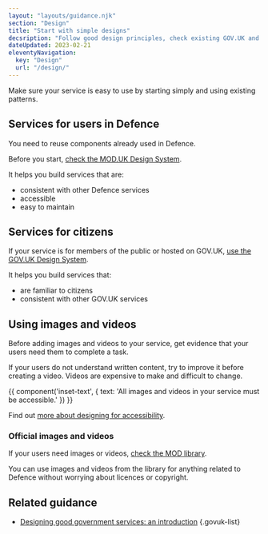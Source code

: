 ```yaml
---
layout: "layouts/guidance.njk"
section: "Design"
title: "Start with simple designs"
decsription: "Follow good design principles, check existing GOV.UK and Ministry of Defence patterns and use the correct styles for Defence."
dateUpdated: 2023-02-21
eleventyNavigation:
  key: "Design"
  url: "/design/"
---
```


Make sure your service is easy to use by starting simply and using existing patterns.

## Services for users in Defence

You need to reuse components already used in Defence. 

Before you start, [check the MOD.UK Design System](https://design-system.service.mod.gov.uk/).

It helps you build services that are:

- consistent with other Defence services
- accessible
- easy to maintain

## Services for citizens

If your service is for members of the public or hosted on GOV.UK, [use the GOV.UK Design System](https://design-system.service.gov.uk/).

It helps you build services that:

- are familiar to citizens 
- consistent with other GOV.UK services

## Using images and videos

Before adding images and videos to your service, get evidence that your users need them to complete a task. 

If your users do not understand written content, try to improve it before creating a video. Videos are expensive to make and difficult to change.

{{ component('inset-text', {
  text: 'All images and videos in your service must be accessible.'
}) }}

Find out [more about designing for accessibility](/accessibility/meet-accessibility-regulations/interaction-designers/).

### Official images and videos

If your users need images or videos, [check the MOD library](https://defenceimagery.mod.uk/). 

You can use images and videos from the library for anything related to Defence without worrying about licences or copyright. 

## Related guidance

- [Designing good government services: an introduction](https://gov.uk/service-manual/design/introduction-designing-government-services/)
{.govuk-list}
